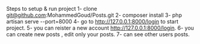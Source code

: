 Steps to setup & run project
1- clone git@github.com:MohammedGoud/Posts.git
2- composer install 
3- php artisan serve --port=8000
4- go to http://127.0.0.1:8000/login to start project.
5- you can reister a new account  http://127.0.0.1:8000/login.
6- you can create new posts , edit only your posts.
7- can see other users posts.